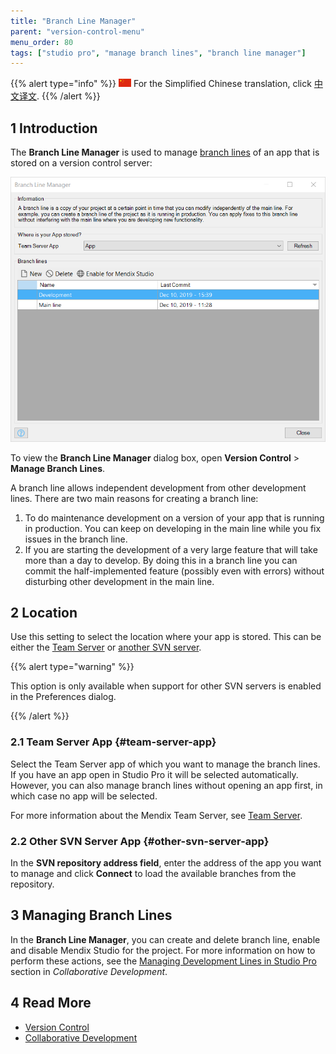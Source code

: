 ```yaml
---
title: "Branch Line Manager"
parent: "version-control-menu"
menu_order: 80
tags: ["studio pro", "manage branch lines", "branch line manager"]
---
```


{{% alert type="info" %}}
<img src="attachments/chinese-translation/china.png" style="display: inline-block; margin: 0" /> For the Simplified Chinese translation, click [中文译文](https://cdn.mendix.tencent-cloud.com/documentation/refguide8/branch-line-manager.pdf).
{{% /alert %}}

## 1 Introduction

The **Branch Line Manager** is used to manage [branch lines](version-control#branches) of an app that is stored on a version control server:

![Branch Line Manager](attachments/version-control-menu/branch-line-manager.png)

To view the **Branch Line Manager** dialog box, open **Version Control** > **Manage Branch Lines**.

A branch line allows independent development from other development lines. There are two main reasons for creating a branch line:
1. To do maintenance development on a version of your app that is running in production. You can keep on developing in the main line while you fix issues in the branch line.
2. If you are starting the development of a very large feature that will take more than a day to develop. By doing this in a branch line you can commit the half-implemented feature (possibly even with errors) without disturbing other development in the main line.

## 2 Location

Use this setting to select the location where your app is stored. This can be either the [Team Server](#team-server-app) or [another SVN server](#other-svn-server-app).

{{% alert type="warning" %}}

This option is only available when support for other SVN servers is enabled in the Preferences dialog.

{{% /alert %}}

### 2.1 Team Server App {#team-server-app}

Select the Team Server app of which you want to manage the branch lines. If you have an app open in Studio Pro it will be selected automatically. However, you can also manage branch lines without opening an app first, in which case no app will be selected.

For more information about the Mendix Team Server, see [Team Server](/developerportal/collaborate/team-server).

### 2.2 Other SVN Server App {#other-svn-server-app}

In the **SVN repository address field**, enter the address of the app you want to manage and click **Connect** to load the available branches from the repository.

## 3 Managing Branch Lines

In the **Branch Line Manager**, you can create and delete branch line, enable and disable Mendix Studio for the project. For more information on how to perform these actions, see the [Managing Development Lines in Studio Pro](collaborative-development#managing-branches) section in *Collaborative Development*. 

## 4 Read More

* [Version Control](version-control)
* [Collaborative Development](collaborative-development)